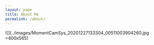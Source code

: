 ```yaml
---
layout: page
title: About Me
permalink: /about/
---
```


![](../images/MomentCamSys_20201227133304_00511003904260.jpg =400x565)
